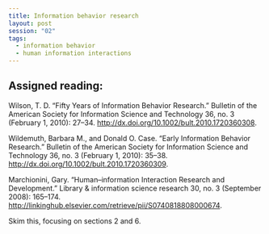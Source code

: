 ```yaml
---
title: Information behavior research
layout: post
session: "02"
tags: 
  - information behavior
  - human information interactions
---
```


## Assigned reading:

Wilson, T. D. “Fifty Years of Information Behavior Research.” Bulletin of the American Society for Information Science and Technology 36, no. 3 (February 1, 2010): 27–34. http://dx.doi.org/10.1002/bult.2010.1720360308.

Wildemuth, Barbara M., and Donald O. Case. “Early Information Behavior Research.” Bulletin of the American Society for Information Science and Technology 36, no. 3 (February 1, 2010): 35–38. http://dx.doi.org/10.1002/bult.2010.1720360309.

Marchionini, Gary. “Human–information Interaction Research and Development.” Library & information science research 30, no. 3 (September 2008): 165–174. http://linkinghub.elsevier.com/retrieve/pii/S0740818808000674.

Skim this, focusing on sections 2 and 6.

<excerpt/>